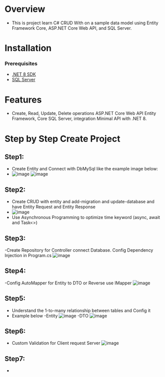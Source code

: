 # Overview
- This is project learn C# CRUD With on a sample data model using Entity Framework Core, ASP.NET Core Web API, and SQL Server.
# Installation
### Prerequisites
- [.NET 8 SDK](https://dotnet.microsoft.com/download/dotnet/8.0)
- [SQL Server](https://www.microsoft.com/en-us/sql-server/sql-server-downloads)
# Features
- Create, Read, Update, Delete operations ASP.NET Core Web API Entity Framework, Core SQL Server, integration Minimal API with .NET 8.
# Step by Step Create Project
## Step1:
- Create Entity and Connect with DbMySql like the example image below:
- ![image](https://github.com/duc-bao/WebC-CRUD/assets/95183608/bd7f92e5-d8d3-4244-9073-7274740a1092)
![image](https://github.com/duc-bao/WebC-CRUD/assets/95183608/94872cae-ce17-4f72-96e8-d658bbc7b955)
## Step2:
- Create CRUD with entity and add-migration and update-database and have Entity Request and Entity Response
- ![image](https://github.com/duc-bao/WebC-CRUD/assets/95183608/79309807-cfdb-4aab-bdfe-ef0e931e7866)
- Use Asynchronous Programming  to optimize time keyword (async, await and Task<>)
## Step3:
-Create Repository for Controller connect Database. Config Dependency Injection in Program.cs
![image](https://github.com/duc-bao/WebC-CRUD/assets/95183608/5e47e465-54f2-49a3-a045-6b4400be0def)
## Step4:
-Config AutoMapper for Entity to DTO or Reverse use IMapper
![image](https://github.com/duc-bao/WebC-CRUD/assets/95183608/9a682373-6b09-439f-b2c1-6b2ff884bc32)
## Step5:
- Understand the 1-to-many relationship between tables and Config it
- Example below
-Entity
![image](https://github.com/duc-bao/WebC-CRUD/assets/95183608/9992070b-3465-4691-ad02-d6d5a2a716de)
-DTO
![image](https://github.com/duc-bao/WebC-CRUD/assets/95183608/79534e4d-02da-4019-a432-5d7f6776f69c)
## Step6:
- Custom Validation for Client request Server
![image](https://github.com/duc-bao/WebC-CRUD/assets/95183608/50669f21-d52b-4f9c-9f63-61d42c2432b7)
## Step7:




- 

